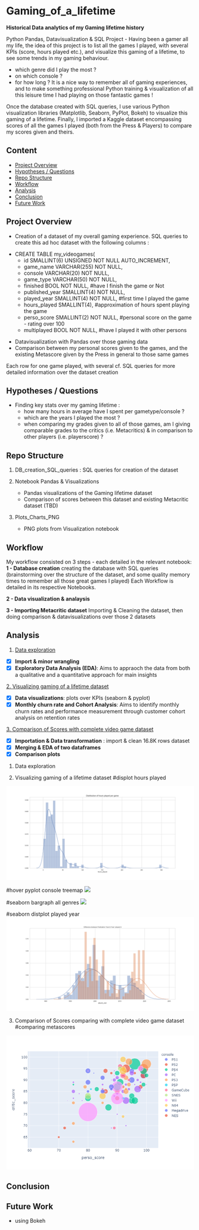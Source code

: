 # Gaming_of_a_lifetime
**Historical Data analytics of my Gaming lifetime history**

Python Pandas, Datavisualization &amp; SQL Project - 
Having been a gamer all my life, the idea of this project is to list all the games I played, with several KPIs (score, hours played etc.), and visualize this gaming of a lifetime, to see some trends in my gaming behaviour.
- which genre did I play the most ?
- on which console ?
- for how long ?
It is a nice way to remember all of gaming experiences, and to make something professional Python training & visualization of all this leisure time I had playing on those fantastic games !

Once the database created with SQL queries, I use various Python visualization libraries (Matplotlib, Seaborn, PyPlot, Bokeh) to visualize this gaming of a lifetime.
Finally, I imported a Kaggle dataset encompassing scores of all the games I played (both from the Press & Players) to compare my scores given and theirs.

## Content
- [Project Overview](#project-overview)
- [Hypotheses / Questions](#hypotheses-questions)
- [Repo Structure](#repo-structure)
- [Workflow](#workflow)
- [Analysis](#analysis)
- [Conclusion](#conclusion)
- [Future Work](#future-work)

## Project Overview
- Creation of a dataset of my overall gaming experience.
SQL queries to create this ad hoc dataset with the following columns :

* CREATE TABLE my_videogames(
	* id SMALLINT(6) UNSIGNED NOT NULL AUTO_INCREMENT,
    * game_name VARCHAR(255) NOT NULL,
    * console VARCHAR(20) NOT NULL,
    * game_type VARCHAR(50) NOT NULL,
    * finished BOOL NOT NULL, #have I finish the game or Not
    * published_year SMALLINT(4) NOT NULL,
    * played_year SMALLINT(4) NOT NULL, #first time I played the game
    * hours_played SMALLINT(4), #approximation of hours spent playing the game
    * perso_score SMALLINT(2) NOT NULL, #personal score on the game - rating over 100
    * multiplayed BOOL NOT NULL, #have I played it with other persons

- Datavisualization with Pandas over those gaming data
- Comparison between my personal scores given to the games, and the existing Metascore given by the Press in general to those same games

Each row for one game played, with several
cf. SQL queries for more detailed information over the dataset creation

## Hypotheses / Questions
- Finding key stats over my gaming lifetime : 
    * how many hours in average have I spent per gametype/console ?
    * which are the years I played the most ?
    * when comparing my grades given to all of those games, am I giving comparable grades to the critics (i.e. Metacritics) & in comparison to other players (i.e. playerscore) ?

## Repo Structure
1. DB_creation_SQL_queries : SQL queries for creation of the dataset
2. Notebook Pandas & Visualizations
    * Pandas visualizations of the Gaming lifetime dataset
    * Comparison of scores between this dataset and existing Metacritic dataset (TBD)

3. Plots_Charts_PNG
    * PNG plots from Visualization notebook

## Workflow
My workflow consisted on 3 steps - each detailed in the relevant notebook:
**1 - Database creation**
creating the database with SQL queries (brainstorming over the structure of the dataset, and some quality memory times to remember all those great games I played)
Each Workflow is detailed in its respective Notebooks.

**2 - Data visualization & analaysis**

**3 - Importing Metacritic dataset**
Importing & Cleaning the dataset, then doing comparison & datavisualizations over those 2 datasets

## Analysis
1. [Data exploration](#1.-data-exploration)
- [x] **Import & minor wrangling**
- [x] **Exploratory Data Analysis (EDA)**: Aims to appraoch the data from both a qualitative and a quantitative approach for main insights

[2. Visualizing gaming of a lifetime dataset](#2.-visualizing-gaming-of-a-lifetime-dataset)

- [x]  **Data visualizations**: plots over KPIs (seaborn & pyplot)
- [x] **Monthly churn rate and Cohort Analysis**: Aims to identify monthly churn rates and performance measurement through customer cohort analysis on retention rates

[3. Comparison of Scores with complete video game dataset](#3.-comparison-of-scores)
- [x] **Importation & Data transformation** : import & clean 16.8K rows dataset
- [x] **Merging & EDA of two dataframes**
- [x] **Comparison plots**

1. Data exploration

2. Visualizing gaming of a lifetime dataset
#displot hours played
<img src="https://raw.githubusercontent.com/Binardino/Gaming_of_a_lifetime/master/Plots_Charts_PNG/distplot_hours_played_all_game.png"/>

#hover pyplot console treemap 
<img src="ttps://raw.githubusercontent.com/Binardino/Gaming_of_a_lifetime/blob/master/Plots_Charts_PNG/console_distribution.png">

#seaborn bargraph all genres
<img src="ttps://raw.githubusercontent.com/Binardino/Gaming_of_a_lifetime/blob/master/Plots_Charts_PNG/barplot_game_type_rainbow_version.png">

#seaborn distplot played year
<img src="https://raw.githubusercontent.com/Binardino/Gaming_of_a_lifetime/master/Plots_Charts_PNG/distplot_difference_publication.VS.played_year.png">

3. Comparison of Scores
comparing  with complete video game dataset
#comparing metascores
<img src="https://raw.githubusercontent.com/Binardino/Gaming_of_a_lifetime/master/Plots_Charts_PNG/Score_comparison_Metascore_VS._Perso_score.png"/>


## Conclusion

## Future Work
- using Bokeh